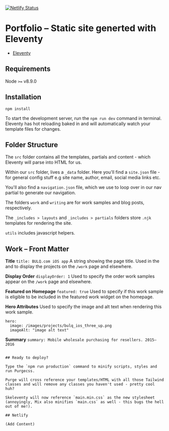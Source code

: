 [![Netlify Status](https://api.netlify.com/api/v1/badges/f4455669-0ce8-40ea-8ff5-5c31f0aadfa5/deploy-status)](https://app.netlify.com/sites/skeleventy/deploys)

# Portfolio – Static site generted with Eleventy 

* [Eleventy](https://www.11ty.dev/docs/)

## Requirements

Node `>=` v8.9.0

## Installation

```
npm install
```

To start the development server, run the `npm run dev` command in terminal. Eleventy has hot reloading baked in and will automatically watch your template files for changes.

## Folder Structure

The `src` folder contains all the templates, partials and content - which Eleventy will parse into HTML for us.

Within our `src` folder, lives a `_data` folder. Here you'll find a `site.json` file - for general config stuff e.g site name, author, email, social media links etc.

You'll also find a `navigation.json` file, which we use to loop over in our nav partial to generate our navigation.

The folders `work` and `writing` are for work samples and blog posts, respectively. 

The `_includes > layouts` and `_includes > partials` folders store `.njk` templates for rendering the site. 

`utils` includes javascript helpers. 

## Work – Front Matter

**Title**
`title: BULQ.com iOS app`
A string showing the page title. Used in the <head> and to display the projects on the `/work` page and elsewhere.

**Display Order**
`displayOrder: 1`
Used to specify the order work samples appear on the `/work` page and elsewhere.

**Featured on Homepage**
`featured: true`
Used to specify if this work sample is eligible to be included in the featured work widget on the homepage.

**Hero Attributes**
Used to specify the image and alt text when rendering this work sample.
```
hero:
  image: /images/projects/bulq_ios_three_up.png
  imageAlt: "image alt text" 
```

**Summary**
`summary: Mobile wholesale purchasing for resellers. 2015–2016`
```

## Ready to deploy?

Type the `npm run production` command to minify scripts, styles and run Purgecss.

Purge will cross reference your templates/HTML with all those Tailwind classes and will remove any classes you haven't used - pretty cool huh?

Skeleventy will now reference `main.min.css` as the new stylesheet (annoyingly, Mix also minifies `main.css` as well - this bugs the hell out of me!).

## Netlify

(Add Content)
